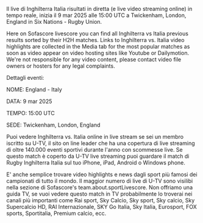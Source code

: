 Il live di Inghilterra Italia risultati in diretta (e live video streaming online) in tempo reale, inizia il 9 mar 2025 alle 15:00 UTC a Twickenham, London, England in Six Nations - Rugby Union.



Here on Sofascore livescore you can find all Inghilterra vs Italia previous results sorted by their H2H matches. Links to Inghilterra vs. Italia video highlights are collected in the Media tab for the most popular matches as soon as video appear on video hosting sites like Youtube or Dailymotion. We're not responsible for any video content, please contact video file owners or hosters for any legal complaints.



Dettagli eventi:



NOME: England - Italy



DATA: 9 mar 2025



TEMPO: 15:00 UTC



SEDE: Twickenham, London, England



Puoi vedere Inghilterra vs. Italia online in live stream se sei un membro iscritto su U-TV, il sito on line leader che ha una copertura di live streaming di oltre 140.000 eventi sportivi durante l'anno con scommesse live. Se questo match è coperto da U-TV live streaming puoi guardare il match di Rugby Inghilterra Italia sul tuo iPhone, iPad, Android o Windows phone.



E' anche semplice trovare video highlights e news dagli sport più famosi dei campionati di tutto il mondo. Il maggior numero di live di U-TV sono visilibi nella sezione di Sofascore's team.about.sportLivescore. Non offriamo una guida TV, se vuoi vedere questo match in TV probabilmente lo troverai nei canali più importanti come Rai sport, Sky Calcio, Sky sport, Sky calcio, Sky Supercalcio HD, RAI Internazionale, SKY Go Italia, Sky Italia, Eurosport, FOX sports, Sportitalia, Premium calcio, ecc.
